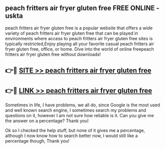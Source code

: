 ## peach fritters air fryer gluten free FREE ONLINE - uskta

peach fritters air fryer gluten free is a popular website that offers a wide variety of peach fritters air fryer gluten free that can be played in environments where access to peach fritters air fryer gluten free sites is typically restricted,Enjoy playing all your favorite casual peach fritters air fryer gluten free, office, or home. Dive into the world of online freepeach fritters air fryer gluten free without downloads!

## 👉🔴 [SITE >> peach fritters air fryer gluten free](http://news.freeplayer.one?title=peach_fritters_air_fryer_gluten_free&ref=FRRE)

## 👉🔴 [LINK >> peach fritters air fryer gluten free](http://news.freeplayer.one?title=peach_fritters_air_fryer_gluten_free&ref=FREE)

Sometimes in life, I have problems, we all do, since Google is the most used and well known search engine, I sometimes search my problems and questions on it, however I am not sure how reliable is it. Can you give me the answer on a percentage? Thank you!

Ok so I checked the help stuff, but none of it gives me a percentage, although I now know how to search better now, I would still like a percentage though, Thank you!